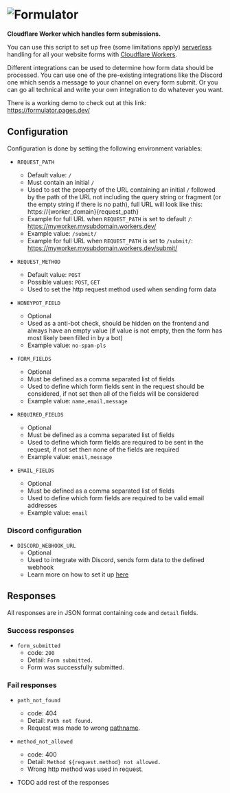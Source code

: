 # ![Formulator](https://formulator.pages.dev/img/formulator-logo.png)

**Cloudflare Worker which handles form submissions.**

You can use this script to set up free (some limitations apply) [serverless](https://www.cloudflare.com/learning/serverless/what-is-serverless/) handling for all your website forms with [Cloudflare Workers](https://workers.cloudflare.com/).

Different integrations can be used to determine how form data should be processed. You can use one of the pre-existing integrations like the Discord one which sends a message to your channel on every form submit. Or you can go all technical and write your own integration to do whatever you want.

There is a working demo to check out at this link: https://formulator.pages.dev/

## Configuration

Configuration is done by setting the following environment variables:

- `REQUEST_PATH`
  - Default value: `/`
  - Must contain an initial `/`
  - Used to set the property of the URL containing an initial `/` followed by the path of the URL not including the query string or fragment (or the empty string if there is no path), full URL will look like this: https://{worker_domain}{request_path}
  - Example for full URL when `REQUEST_PATH` is set to default `/`: https://myworker.mysubdomain.workers.dev/
  - Example value: `/submit/`
  - Example for full URL when `REQUEST_PATH` is set to `/submit/`: https://myworker.mysubdomain.workers.dev/submit/

- `REQUEST_METHOD`
  - Default value: `POST`
  - Possible values: `POST`, `GET`
  - Used to set the http request method used when sending form data

- `HONEYPOT_FIELD`
  - Optional
  - Used as a anti-bot check, should be hidden on the frontend and always have an empty value (if value is not empty, then the form has most likely been filled in by a bot)
  - Example value: `no-spam-pls`

- `FORM_FIELDS`
  - Optional
  - Must be defined as a comma separated list of fields
  - Used to define which form fields sent in the request should be considered, if not set then all of the fields will be considered
  - Example value: `name,email,message`

- `REQUIRED_FIELDS`
  - Optional
  - Must be defined as a comma separated list of fields
  - Used to define which form fields are required to be sent in the request, if not set then none of the fields are required
  - Example value: `email,message`

- `EMAIL_FIELDS`
  - Optional
  - Must be defined as a comma separated list of fields
  - Used to define which form fields are required to be valid email addresses
  - Example value: `email`

### Discord configuration

- `DISCORD_WEBHOOK_URL`
  - Optional
  - Used to integrate with Discord, sends form data to the defined webhook
  - Learn more on how to set it up [here](https://support.discord.com/hc/en-us/articles/228383668)


## Responses

All responses are in JSON format containing `code` and `detail` fields.

### Success responses

- `form_submitted`
  - code: `200`
  - Detail: `Form submitted.`
  - Form was successfully submitted.

### Fail responses

- `path_not_found`
  - code: 404
  - Detail: `Path not found.`
  - Request was made to wrong [pathname](https://developer.mozilla.org/en-US/docs/Web/API/URL/pathname).

- `method_not_allowed`
  - code: 400
  - Detail: `Method ${request.method} not allowed.`
  - Wrong http method was used in request.

- TODO add rest of the responses